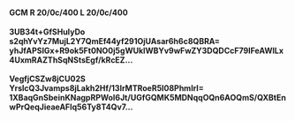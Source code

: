 #### GCM R 20/0c/400 L 20/0c/400
**3UB34t+GfSHuIyDo**<br/>**s2qhYvYz7MujL2Y7QmEf44yf291OjUAsar6h6c8QBRA=**<br/>**yhJfAPSIGx+R9ok5Ft0NO0j5gWUkIWBYv9wFwZY3DQDCcF79IFeAWlLx4UxmRAZThSqNStsEgf/kRcEZ...**<br/><br/>
**VegfjCSZw8jCU02S**<br/>**YrslcQ3Jvamps8jLakh2Hf/13lrMTRoeR5I08PhmlrI=**<br/>**1XBaqGnSbeinKNagpRPWoI6Jt/UGfGQMK5MDNqqOQn6AOQmS/QXBtEnwPrQeqJieaeAFIq56Ty8T4Qv7...**